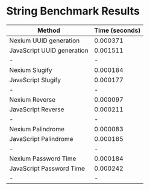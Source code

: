 # String Benchmark Results

| Method                     | Time (seconds) |
| -------------------------- | -------------- |
| Nexium UUID generation     | 0.000371       |
| JavaScript UUID generation | 0.001511       |
| -                          | -              |
| Nexium Slugify             | 0.000184       |
| JavaScript Slugify         | 0.000177       |
| -                          | -              |
| Nexium Reverse             | 0.000097       |
| JavaScript Reverse         | 0.000211       |
| -                          | -              |
| Nexium Palindrome          | 0.000083       |
| JavaScript Palindrome      | 0.000185       |
| -                          | -              |
| Nexium Password Time       | 0.000184       |
| JavaScript Password Time   | 0.000242       |
| -                          | -              |
